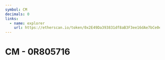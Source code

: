 ```yaml
---
symbol: CM
decimals: 0
links:
  - name: explorer
    url: https://etherscan.io/token/0x2E49Da393831df8aB3F3ee16dAe7bCe0e63EA77B
---
```


# CM - 0R805716
